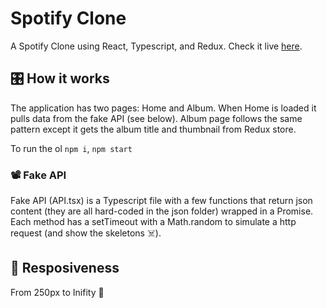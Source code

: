 # Spotify Clone

A Spotify Clone using React, Typescript, and Redux. Check it live [here](https://spotifyclooone.netlify.app/).

## 🎛 How it works
The application has two pages: Home and Album. When Home is loaded it pulls data from the fake API (see below). Album page follows the same pattern except it gets  the album title and thumbnail from Redux store.

To run the ol `npm i`, `npm start` 

### 📽 Fake API
Fake API (API.tsx) is a Typescript file with a few functions that return json content (they are all hard-coded in the json folder) wrapped in a Promise. Each method has a setTimeout with a Math.random to simulate a http request (and show the skeletons ☠️).

## 📱 Resposiveness
From 250px to Inifity 🚀
